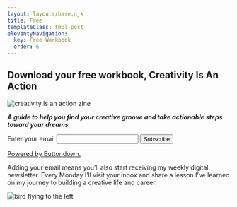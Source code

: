 ```yaml
---
layout: layouts/base.njk
title: Free
templateClass: tmpl-post
eleventyNavigation:
  key: Free Workbook
  order: 6
---
```


<section class="download-callout-section">
    <h2>Download your free workbook, Creativity Is An Action</h2>
    <div class="workbook-flex-callout">
        <div class="creativity-is-an-action-img">
            <img alt="creativity is an action zine" src="https://samantha-andrews.s3.us-east-2.amazonaws.com/projects/creativity-is-an-action-zine/creativity-is-an-action.jpg"/>
        </div>
        <div>
            <p><strong><em>A guide to help you find your creative groove and take actionable steps toward your dreams</em></strong></p>
            <form
                action="https://buttondown.email/api/emails/embed-subscribe/samantha-andrews"
                method="post"
                target="popupwindow"
                onsubmit="window.open('https://buttondown.email/samantha-andrews', 'popupwindow')"
                class="embeddable-buttondown-form"
                >
                <label for="bd-email">Enter your email</label>
                <input type="email" name="email" id="bd-email">
                <input type="hidden" value="1" name="embed"></input>
                <input type="submit" value="Subscribe"></input>
                <p class="buttondown-attr">
                    <a href="https://buttondown.email" target="_blank">Powered by Buttondown.</a>
                </p>
            </form>
        <p>Adding your email means you’ll also start receiving my weekly digital newsletter. Every Monday I’ll visit your inbox and share a lesson I’ve learned on my journey to building a creative life and career.</p>
        </div>
    </div>
    <img class="bird-2" alt="bird flying to the left" src="../../img/bird-2.png"/>
</section>
